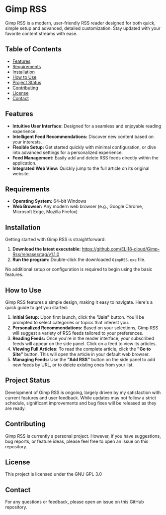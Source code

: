 # Gimp RSS

Gimp RSS is a modern, user-friendly RSS reader designed for both quick, simple setup and advanced, detailed customization. Stay updated with your favorite content streams with ease.

## Table of Contents
- [Features](#features)
- [Requirements](#requirements)
- [Installation](#installation)
- [How to Use](#how-to-use)
- [Project Status](#project-status)
- [Contributing](#contributing)
- [License](#license)
- [Contact](#contact)

## Features

* **Intuitive User Interface:** Designed for a seamless and enjoyable reading experience.
* **Intelligent Feed Recommendations:** Discover new content based on your interests.
* **Flexible Setup:** Get started quickly with minimal configuration, or dive into advanced settings for a personalized experience.
* **Feed Management:** Easily add and delete RSS feeds directly within the application.
* **Integrated Web View:** Quickly jump to the full article on its original website.

## Requirements

* **Operating System:** 64-bit Windows
* **Web Browser:** Any modern web browser (e.g., Google Chrome, Microsoft Edge, Mozilla Firefox)

## Installation

Getting started with Gimp RSS is straightforward:

1.  **Download the latest executable:** https://github.com/ELi18-cloud/Gimp-Rss/releases/tag/v1.1.0
2.  **Run the program:** Double-click the downloaded `GimpRSS.exe` file.

No additional setup or configuration is required to begin using the basic features.

## How to Use

Gimp RSS features a simple design, making it easy to navigate. Here's a quick guide to get you started:

1.  **Initial Setup:** Upon first launch, click the **"Join"** button. You'll be prompted to select categories or topics that interest you.
2.  **Personalized Recommendations:** Based on your selections, Gimp RSS will suggest a variety of RSS feeds tailored to your preferences.
3.  **Reading Feeds:** Once you're in the reader interface, your subscribed feeds will appear on the side panel. Click on a feed to view its articles.
4.  **Viewing Full Articles:** To read the complete article, click the **"Go to Site"** button. This will open the article in your default web browser.
5.  **Managing Feeds:** Use the **"Add RSS"** button on the side panel to add new feeds by URL, or to delete existing ones from your list.


## Project Status

Development of Gimp RSS is ongoing, largely driven by my satisfaction with current features and user feedback. While updates may not follow a strict schedule, significant improvements and bug fixes will be released as they are ready.

## Contributing

Gimp RSS is currently a personal project. However, if you have suggestions, bug reports, or feature ideas, please feel free to open an issue on this repository.

## License

This project is licensed under the GNU GPL 3.0

## Contact

For any questions or feedback, please open an issue on this GitHub repository. 
